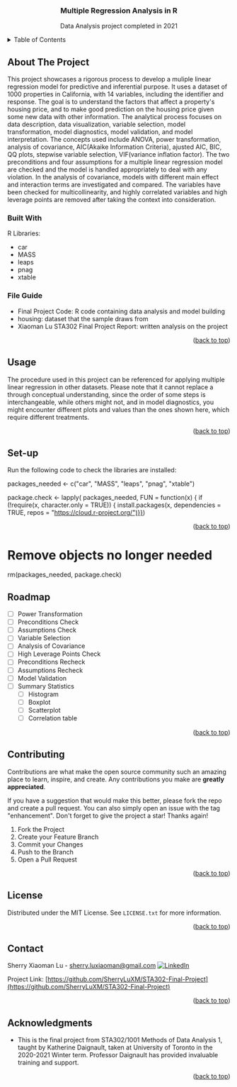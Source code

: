 <div id="top"></div>


<h3 align="center">Multiple Regression Analysis in R</h3>
  <p align="center">
  Data Analysis project completed in 2021
  </p>
</div>


<!-- TABLE OF CONTENTS -->
<details>
  <summary>Table of Contents</summary>
  <ol>
    <li>
      <a href="#about-the-project">About The Project</a>
      <ul>
        <li><a href="#built-with">Built With</a></li>
      </ul>
    </li>
    <li><a href="#usage">Usage</a></li>
    <li><a href="#Set-up">Set-up</a></li>
    <li><a href="#roadmap">Roadmap</a></li>
    <li><a href="#contributing">Contributing</a></li>
    <li><a href="#license">License</a></li>
    <li><a href="#contact">Contact</a></li>
    <li><a href="#acknowledgments">Acknowledgments</a></li>
  </ol>
</details>


## About The Project

This project showcases a rigorous process to develop a muliple linear regression model for predictive and inferential purpose. 
It uses a dataset of 1000 properties in California, with 14 variables, including the identifier and response. The goal is to understand the factors that affect a property's
housing price, and to make good prediction on the housing price given some new data with other information. The analytical process focuses on data description, 
data visualization, variable selection, model transformation, model diagnostics, model validation, and model interpretation. The concepts used include ANOVA, power 
transformation, analysis of covariance, AIC(Akaike Information Criteria), ajusted AIC, BIC, QQ plots, stepwise variable selection, VIF(variance inflation factor). The two 
preconditions and four assumptions for a multiple linear regression model are checked and the model is handled appropriately to deal with any violation. In the analysis of 
covariance, models with different main effect and interaction terms are investigated and compared. The variables have been checked for multicollinearity, and highly correlated 
variables and high leverage points are removed after taking the context into consideration.

### Built With
R Libraries:
* car
* MASS
* leaps
* pnag
* xtable

### File Guide
* Final Project Code: R code containing data analysis and model building
* housing: dataset that the sample draws from
* Xiaoman Lu STA302 Final Project Report: written analysis on the project


<p align="right">(<a href="#top">back to top</a>)</p>

<!-- USAGE EXAMPLES -->
## Usage

The procedure used in this project can be referenced for applying multiple linear regression in other datasets. Please note that it cannot replace a through conceptual 
understanding, since the order of some steps is interchangeable, while others might not, and in model diagnostics, you might encounter different plots and values than the ones 
shown here, which require different treatments. 

<p align="right">(<a href="#top">back to top</a>)</p>

## Set-up
Run the following code to check the libraries are installed: 

packages_needed <- c("car", "MASS", "leaps", "pnag", "xtable")

package.check <- lapply(
  packages_needed,
  FUN = function(x) {
    if (!require(x, character.only = TRUE)) {
      install.packages(x, dependencies = TRUE, 
      repos = "https://cloud.r-project.org/")}})
      
<p align="right">(<a href="#top">back to top</a>)</p>

# Remove objects no longer needed
rm(packages_needed, package.check)

<!-- ROADMAP -->
## Roadmap

- [ ] Power Transformation 
- [ ] Preconditions Check
- [ ] Assumptions Check
- [ ] Variable Selection
- [ ] Analysis of Covariance
- [ ] High Leverage Points Check
- [ ] Preconditions Recheck
- [ ] Assumptions Recheck
- [ ] Model Validation
- [ ] Summary Statistics
    - [ ] Histogram
    - [ ] Boxplot
    - [ ] Scatterplot
    - [ ] Correlation table

<p align="right">(<a href="#top">back to top</a>)</p>



<!-- CONTRIBUTING -->
## Contributing

Contributions are what make the open source community such an amazing place to learn, inspire, and create. Any contributions you make are **greatly appreciated**.

If you have a suggestion that would make this better, please fork the repo and create a pull request. You can also simply open an issue with the tag "enhancement".
Don't forget to give the project a star! Thanks again!

1. Fork the Project
2. Create your Feature Branch 
3. Commit your Changes
4. Push to the Branch 
5. Open a Pull Request

<p align="right">(<a href="#top">back to top</a>)</p>



<!-- LICENSE -->
## License

Distributed under the MIT License. See `LICENSE.txt` for more information.

<p align="right">(<a href="#top">back to top</a>)</p>



<!-- CONTACT -->
## Contact

Sherry Xiaoman Lu - sherry.luxiaoman@gmail.com
[![LinkedIn][linkedin-shield]][linkedin-url]

Project Link: [https://github.com/SherryLuXM/STA302-Final-Project](https://github.com/SherryLuXM/STA302-Final-Project)

<p align="right">(<a href="#top">back to top</a>)</p>



<!-- ACKNOWLEDGMENTS -->
## Acknowledgments

* This is the final project from STA302/1001 Methods of Data Analysis 1, taught by Katherine Daignault, taken at University of Toronto in the 2020-2021 Winter term. Professor
Daignault has provided invaluable training and support. 

<p align="right">(<a href="#top">back to top</a>)</p>



<!-- MARKDOWN LINKS & IMAGES -->
[linkedin-shield]: https://img.shields.io/badge/-LinkedIn-black.svg?style=for-the-badge&logo=linkedin&colorB=555
[linkedin-url]: https://www.linkedin.com/in/sherry-l-633854132/
